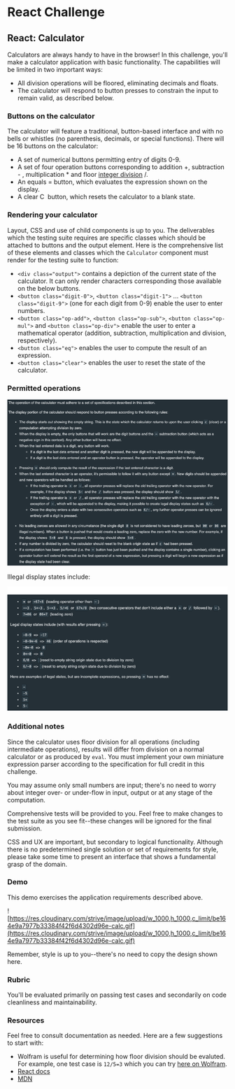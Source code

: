 # React Challenge

## React: Calculator

Calculators are always handy to have in the browser! In this challenge, you'll make a calculator application with basic functionality. The capabilities will be limited in two important ways:

- All division operations will be floored, eliminating decimals and floats.
- The calculator will respond to button presses to constrain the input to remain valid, as described below.

### Buttons on the calculator

The calculator will feature a traditional, button-based interface and with no bells or whistles (no parenthesis, decimals, or special functions). There will be 16 buttons on the calculator:

- A set of numerical buttons permitting entry of digits 0-9.
- A set of four operation buttons corresponding to addition +, subtraction - , multiplication * and floor [integer division](http://mathworld.wolfram.com/IntegerDivision.html) /.
- An equals = button, which evaluates the expression shown on the display.
- A clear C  button, which resets the calculator to a blank state.

### Rendering your calculator

Layout, CSS and use of child components is up to you. The deliverables which the testing suite requires are specific classes which should be attached to buttons and the output element. Here is the comprehensive list of these elements and classes which the `Calculator` component must render for the testing suite to function:

- `<div class="output">` contains a depiction of the current state of the calculator. It can only render characters corresponding those available on the below buttons.
- `<button class="digit-0">`, `<button class="digit-1">` ... `<button class="digit-9">` (one for each digit from 0-9) enable the user to enter numbers.
- `<button class="op-add">`, `<button class="op-sub">`, `<button class="op-mul">` and `<button class="op-div">` enable the user to enter a mathematical operator (addition, subtraction, multiplication and division, respectively).
- `<button class="eq">` enables the user to compute the result of an expression.
- `<button class="clear">` enables the user to reset the state of the calculator.

### Permitted operations

![operations](./assets/operations.png)

Illegal display states include:

![states](./assets/states.png)

### Additional notes

Since the calculator uses floor division for all operations (including intermediate operations), results will differ from division on a normal calculator or as produced by `eval`. You must implement your own miniature expression parser according to the specification for full credit in this challenge.

You may assume only small numbers are input; there's no need to worry about integer over- or under-flow in input, output or at any stage of the computation.

Comprehensive tests will be provided to you. Feel free to make changes to the test suite as you see fit--these changes will be ignored for the final submission.

CSS and UX are important, but secondary to logical functionality. Although there is no predetermined single solution or set of requirements for style, please take some time to present an interface that shows a fundamental grasp of the domain.

### Demo

This demo exercises the application requirements described above.

![https://res.cloudinary.com/strive/image/upload/w_1000,h_1000,c_limit/be164e9a7977b33384f42f6d4302d96e-calc.gif](https://res.cloudinary.com/strive/image/upload/w_1000,h_1000,c_limit/be164e9a7977b33384f42f6d4302d96e-calc.gif)

Remember, style is up to you--there's no need to copy the design shown here.

### Rubric

You'll be evaluated primarily on passing test cases and secondarily on code cleanliness and maintainability.

### Resources

Feel free to consult documentation as needed. Here are a few suggestions to start with:

- Wolfram is useful for determining how floor division should be evaluted. For example, one test case is `12/5=3` which you can try [here on Wolfram](https://www.wolframalpha.com/input/?i=floor%28-12%2F5%29).
- [React docs](https://reactjs.org/docs)
- [MDN](https://developer.mozilla.org/)